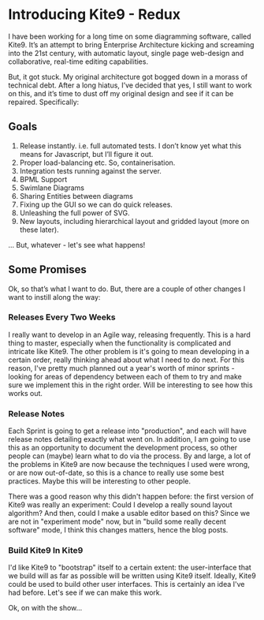 # Introducing Kite9 - Redux #

I have been working for a long time on some diagramming software, called Kite9.   It’s an attempt to bring Enterprise Architecture kicking and screaming into the 21st century, with automatic layout, single page web-design and collaborative, real-time editing capabilities.

But, it got stuck.  My original architecture got bogged down in a morass of technical debt.  After a long hiatus, I’ve decided that yes, I still want to work on this, and it’s time to dust off my original design and see if it can be repaired.   Specifically:

## Goals ##

1.  Release instantly.  i.e. full automated tests.  I don’t know yet what this means for Javascript, but I’ll figure it out.
2.  Proper load-balancing etc.  So, containerisation.
3.  Integration tests running against the server.
4.  BPML Support
5.  Swimlane Diagrams
6.  Sharing Entities between diagrams
7.  Fixing up the GUI so we can do quick releases.
8.  Unleashing the full power of SVG.
9.  New layouts, including hierarchical layout and gridded layout (more on these later).

... But, whatever - let's see what happens!

## Some Promises ##

Ok, so that’s what I want to do.  But, there are a couple of other changes I want to instill along the way:

### Releases Every Two Weeks ###

I really want to develop in an Agile way, releasing frequently.   This is a hard thing to master, especially when the functionality is complicated and intricate like Kite9.  The other problem is it's going to mean developing in a certain order, really thinking ahead about what I need to do next.   For this reason, I've pretty much planned out a year's worth of minor sprints - looking for areas of dependency between each of them to try and make sure we implement this in the right order.  Will be interesting to see how this works out.

### Release Notes ###

Each Sprint is going to get a release into "production", and each will have release notes detailing exactly what went on.  In addition, I am going to use this as an opportunity to document the development process, so other people can (maybe) learn what to do via the process.  By and large, a lot of the problems in Kite9 are now because the techniques I used were wrong, or are now out-of-date, so this is a chance to really use some best practices.  Maybe this will be interesting to other people.  

There was a good reason why this didn't happen before:  the first version of Kite9 was really an experiment:  Could I develop a really sound layout algorithm?  And then, could I make a usable editor based on this?  Since we are not in "experiment mode" now, but in "build some really decent software" mode, I think this changes matters, hence the blog posts.

### Build Kite9 In Kite9 ###

I'd like Kite9 to "bootstrap" itself to a certain extent:  the user-interface that we build will as far as possible will be written using Kite9 itself.  Ideally, Kite9 could be used to build other user interfaces.  This is certainly an idea I've had before.  Let's see if we can make this work.

Ok, on with the show...
